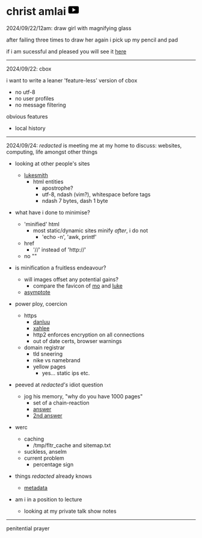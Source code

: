 <style>body { background: url(.pix/audrey.avif) no-repeat top left; }</style>

# christ amlai <a href=//youtube.com/@avsbq><svg xmlns="http://www.w3.org/2000/svg" width="1em" height="1em" viewBox="0 0 47328 33689"> <rect fill="#000" x="250" y="250" width="46828" height="33189" rx="6444" ry="6444"/> <polygon fill="#fff" points="18549,7972 18549,25476 32726,17291"/></svg></a>

2024/09/22/12am: draw girl with magnifying glass

after failing three times to draw her again i pick up my pencil and pad

if i am sucessful and pleased you will see it [here](/icons/misc/personal/my_works)

<hr>

2024/09/22: cbox

i want to write a leaner 'feature-less' version of cbox

- no utf-8
- no user profiles
- no message filtering

obvious features

- local history

<hr>

2024/09/24: _redacted_ is meeting me at my home to discuss: websites, computing, life amongst other things


- looking at other people's sites
	- [lukesmith](https://lukesmith.xyz/)
		- html entities
			- apostrophe?
			- utf-8, ndash (vim?), whitespace before tags
			- ndash 7 bytes, dash 1 byte
	
- what have i done to minimise?
	- 'minified' html
		- most static/dynamic sites minify *after*, i do not
			- 'echo -n', 'awk, printf'
	- href
		- '//' instead of 'http://'	
	- no ""

- is minification a fruitless endeavour?
	- will images offset any potential gains?
		- compare the favicon of [mo](https://mohdsaed.com) and [luke](https://lukesmith.xyz)
	- [asymptote](handbook/cs/coding/wolfram/asymptote)

- power ploy, coercion
	- https
		- [danluu](https://danluu.com/web-bloat/)
		- [xahlee](http://xahlee.info/w/why_no_https.html)
		- http2 enforces encryption on all connections
		- out of date certs, browser warnings
	- domain registrar
		- tld sneering
		- nike vs namebrand
		- yellow pages
			- yes... static ips etc. 

- peeved at _redacted's_ idiot question
	- jog his memory, "why do you have 1000 pages"
		- set of a chain-reaction
		- [answer](/blog/why/websites)
		- [2nd answer](/blog/offloading_parenting)

- werc
	- caching
		- /tmp/fltr_cache and sitemap.txt
	- suckless, anselm
	- current problem
		- percentage sign 

- things _redacted_ already knows
	- [metadata](http://95.179.238.202/archive/misc/cache/impact_of_metadata_on_image_performance/index)

- am i in a position to lecture
	- looking at my private talk show notes

<hr>

penitential prayer
